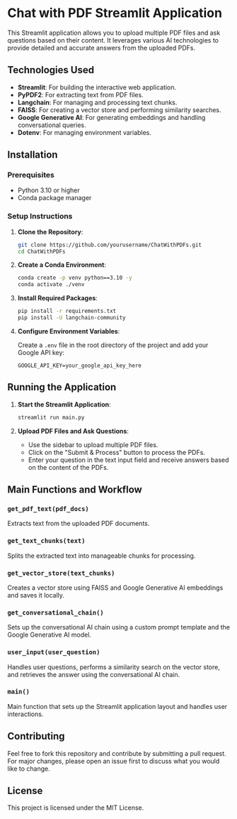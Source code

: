 # Chat with PDF Streamlit Application

This Streamlit application allows you to upload multiple PDF files and ask questions based on their content. It leverages various AI technologies to provide detailed and accurate answers from the uploaded PDFs.

## Technologies Used

- **Streamlit**: For building the interactive web application.
- **PyPDF2**: For extracting text from PDF files.
- **Langchain**: For managing and processing text chunks.
- **FAISS**: For creating a vector store and performing similarity searches.
- **Google Generative AI**: For generating embeddings and handling conversational queries.
- **Dotenv**: For managing environment variables.

## Installation

### Prerequisites

- Python 3.10 or higher
- Conda package manager

### Setup Instructions

1. **Clone the Repository**:

   ```sh
   git clone https://github.com/yourusername/ChatWithPDFs.git
   cd ChatWithPDFs
   ```

2. **Create a Conda Environment**:

   ```sh
   conda create -p venv python==3.10 -y
   conda activate ./venv
   ```

3. **Install Required Packages**:

   ```sh
   pip install -r requirements.txt
   pip install -U langchain-community

   ```

4. **Configure Environment Variables**:

   Create a `.env` file in the root directory of the project and add your Google API key:

   ```env
   GOOGLE_API_KEY=your_google_api_key_here
   ```

## Running the Application

1. **Start the Streamlit Application**:

   ```sh
   streamlit run main.py
   ```

2. **Upload PDF Files and Ask Questions**:

   - Use the sidebar to upload multiple PDF files.
   - Click on the "Submit & Process" button to process the PDFs.
   - Enter your question in the text input field and receive answers based on the content of the PDFs.

## Main Functions and Workflow

### `get_pdf_text(pdf_docs)`

Extracts text from the uploaded PDF documents.

### `get_text_chunks(text)`

Splits the extracted text into manageable chunks for processing.

### `get_vector_store(text_chunks)`

Creates a vector store using FAISS and Google Generative AI embeddings and saves it locally.

### `get_conversational_chain()`

Sets up the conversational AI chain using a custom prompt template and the Google Generative AI model.

### `user_input(user_question)`

Handles user questions, performs a similarity search on the vector store, and retrieves the answer using the conversational AI chain.

### `main()`

Main function that sets up the Streamlit application layout and handles user interactions.

## Contributing

Feel free to fork this repository and contribute by submitting a pull request. For major changes, please open an issue first to discuss what you would like to change.

## License

This project is licensed under the MIT License.
